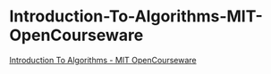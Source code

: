 # Introduction-To-Algorithms-MIT-OpenCourseware
 [Introduction To Algorithms - MIT OpenCourseware](https://ocw.mit.edu/courses/6-006-introduction-to-algorithms-spring-2020/)
